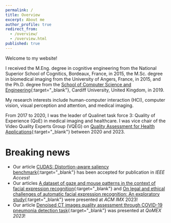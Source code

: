```yaml
---
permalink: /
title: Overview
excerpt: About me
author_profile: true
redirect_from:
  - /overview/
  - /overview.html
published: true
---
```

Welcome to my website!

I received the M.Eng. degree in cognitive engineering from the National Superior School of Cognitics, Bordeaux, France, in 2015, the M.Sc. degree in biomedical imaging from the University of Angers, France, in 2015, and the Ph.D. degree from the [School of Computer Science and Engineering](https://www.cardiff.ac.uk/computer-science){:target="_blank"}, Cardiff University, United Kingdom, in 2019.

My research interests include human-computer interaction (HCI), computer vision, visual perception and attention, and medical imaging.

From 2017 to 2020, I was the leader of Qualinet task force 3: Quality of Experience (QoE) in medical imaging and healthcare. I was vice chair of the Video Quality Experts Group (VQEG) on [Quality Assessment for Health Applications](https://www.its.bldrdoc.gov/vqeg/projects/quality-assessment-for-health-applications-qah.aspx){:target="_blank"} between 2020 and 2023.


Breaking news
======

* Our article [CUDAS: Distortion-aware saliency benchmark](https://ieeexplore.ieee.org/abstract/document/10144754){:target="_blank"} has been accepted for publication in _IEEE Access_!
* Our articles [A dataset of gaze and mouse patterns in the context of facial expression recognition](https://hal.science/hal-04056026/){:target="_blank"} and [On legal and ethical challenges of automatic facial expression recognition: An exploratory study](https://hal.science/hal-04093605/){:target="_blank"} were presented at _ACM IMX_ 2023!
* Our article [Denoised CT images quality assessment through COVID-19 pneumonia detection task](https://hal.science/hal-04088481/){:target="_blank"} was presented at _QoMEX 2023_!
